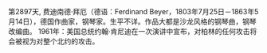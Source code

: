 第2897天, 费迪南德·拜厄（德语：Ferdinand Beyer，1803年7月25日－1863年5月14日），德国作曲家，钢琴家。生平不详。作品大都是沙龙风格的钢琴曲，钢琴改编曲。
1961年：美国总统约翰·肯尼迪在一次演讲中宣布，对柏林的任何攻击将会被视为对整个北约的攻击。